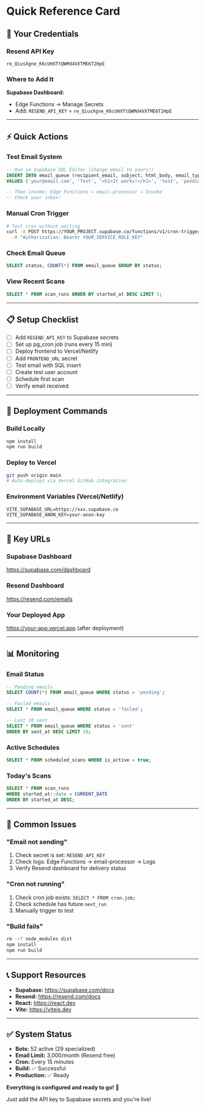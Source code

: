 # Quick Reference Card

## 🔑 Your Credentials

### Resend API Key
```
re_QiusXgne_K6cUHXTtQWMd4VXTME6T2HpE
```

### Where to Add It
**Supabase Dashboard:**
- Edge Functions → Manage Secrets
- Add: `RESEND_API_KEY` = `re_QiusXgne_K6cUHXTtQWMd4VXTME6T2HpE`

---

## ⚡ Quick Actions

### Test Email System
```sql
-- Run in Supabase SQL Editor (change email to yours!)
INSERT INTO email_queue (recipient_email, subject, html_body, email_type, status)
VALUES ('your@email.com', 'Test', '<h1>It works!</h1>', 'test', 'pending');

-- Then invoke: Edge Functions → email-processor → Invoke
-- Check your inbox!
```

### Manual Cron Trigger
```bash
# Test cron without waiting
curl -X POST https://YOUR_PROJECT.supabase.co/functions/v1/cron-trigger \
  -H "Authorization: Bearer YOUR_SERVICE_ROLE_KEY"
```

### Check Email Queue
```sql
SELECT status, COUNT(*) FROM email_queue GROUP BY status;
```

### View Recent Scans
```sql
SELECT * FROM scan_runs ORDER BY started_at DESC LIMIT 5;
```

---

## 📋 Setup Checklist

- [ ] Add `RESEND_API_KEY` to Supabase secrets
- [ ] Set up pg_cron job (runs every 15 min)
- [ ] Deploy frontend to Vercel/Netlify
- [ ] Add `FRONTEND_URL` secret
- [ ] Test email with SQL insert
- [ ] Create test user account
- [ ] Schedule first scan
- [ ] Verify email received

---

## 🚀 Deployment Commands

### Build Locally
```bash
npm install
npm run build
```

### Deploy to Vercel
```bash
git push origin main
# Auto-deploys via Vercel GitHub integration
```

### Environment Variables (Vercel/Netlify)
```
VITE_SUPABASE_URL=https://xxx.supabase.co
VITE_SUPABASE_ANON_KEY=your-anon-key
```

---

## 🎯 Key URLs

### Supabase Dashboard
https://supabase.com/dashboard

### Resend Dashboard
https://resend.com/emails

### Your Deployed App
https://your-app.vercel.app (after deployment)

---

## 📊 Monitoring

### Email Status
```sql
-- Pending emails
SELECT COUNT(*) FROM email_queue WHERE status = 'pending';

-- Failed emails
SELECT * FROM email_queue WHERE status = 'failed';

-- Last 10 sent
SELECT * FROM email_queue WHERE status = 'sent'
ORDER BY sent_at DESC LIMIT 10;
```

### Active Schedules
```sql
SELECT * FROM scheduled_scans WHERE is_active = true;
```

### Today's Scans
```sql
SELECT * FROM scan_runs
WHERE started_at::date = CURRENT_DATE
ORDER BY started_at DESC;
```

---

## 🔧 Common Issues

### "Email not sending"
1. Check secret is set: `RESEND_API_KEY`
2. Check logs: Edge Functions → email-processor → Logs
3. Verify Resend dashboard for delivery status

### "Cron not running"
1. Check cron job exists: `SELECT * FROM cron.job;`
2. Check schedule has future `next_run`
3. Manually trigger to test

### "Build fails"
```bash
rm -rf node_modules dist
npm install
npm run build
```

---

## 📞 Support Resources

- **Supabase:** https://supabase.com/docs
- **Resend:** https://resend.com/docs
- **React:** https://react.dev
- **Vite:** https://vitejs.dev

---

## ✅ System Status

- **Bots:** 52 active (29 specialized)
- **Email Limit:** 3,000/month (Resend free)
- **Cron:** Every 15 minutes
- **Build:** ✅ Successful
- **Production:** ✅ Ready

**Everything is configured and ready to go!** 🎉

Just add the API key to Supabase secrets and you're live!
